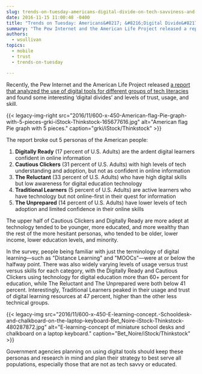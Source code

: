 ```yaml
---
slug: trends-on-tuesday-americans-digital-divide-on-tech-savviness-and-digital-learning
date: 2016-11-15 11:00:48 -0400
title: "Trends on Tuesday: Americans&#8217; &#8216;Digital Divide&#8217; on Tech Savviness and Digital Learning"
summary: "The Pew Internet and the American Life Project released a report recently that analyzed the use of digital tools for different groups of tech literacies."
authors:
  - wsullivan
topics:
  - mobile
  - trust
  - trends-on-tuesday

---
```


Recently, the Pew Internet and the American Life Project released [a report that analyzed the use of digital tools for different groups of tech literacies](http://www.pewinternet.org/2016/09/20/digital-readiness-gaps/) and found some interesting ‘digital divides’ and levels of trust, usage, and skill.

{{< legacy-img-right src="2016/11/600-x-450-American-flag-Pie-graph-with-5-pieces-grki-iStock-Thinkstock-165677616.jpg" alt="American flag Pie graph with 5 pieces." caption="grki/iStock/Thinkstock" >}}

The report broke out 5 personas of the American people:

1. **Digitally Ready** (17 percent of U.S. Adults) are the ardent digital learners confident in online information
2. **Cautious Clickers** (31 percent of U.S. Adults) with high levels of tech understanding and adoption, but not as confident in online information
3. **The Reluctant** (33 percent of U.S. Adults) who have high digital skills but low awareness for digital education technology
4. **Traditional Learners** (5 percent of U.S. Adults) are active learners who have technology but not online-first in their quest for information
5. **The Unprepared** (14 percent of U.S. Adults) have lower levels of tech adoption and limited confidence in their online skills

The upper half of Cautious Clickers and Digitally Ready are more adept at technology tended to be younger, more educated, and more wealthy than the rest of the more hesitant personas, who tended to be older, lower income, lower education levels, and minority. 

In the survey, people being familiar with just the terminology of digital learning&mdash;such as "Distance Learning" and "MOOCs"&mdash;were at or below the halfway point. There was also widely varying levels of usage versus trust versus skills for each category, with the Digitally Ready and Cautious Clickers using technology for digital education more than 60+ percent for education, while The Reluctant and The Unprepared were both below 41 percent. Interestingly, Traditional Learners peaked in their usage and trust of digital learning resources at 47 percent, higher than the other less technical groups.

{{< legacy-img src="2016/11/600-x-450-E-learning-concept.-Schooldesk-and-chalkboard-on-the-laptop-keyboard-Bet_Noire-iStock-Thinkstock-480287872.jpg" alt="E-learning-concept of miniature school desks and chalkboard on a laptop keyboard." caption="Bet_Noire/iStock/Thinkstock" >}} 

Government agencies planning on using digital tools should keep these personas and research in mind and plan their strategy to best serve all populations, especially those that are not as tech savvy or educated.

